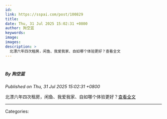```yaml
---
id: 
link: https://sspai.com/post/100829
title: 
date: Thu, 31 Jul 2025 15:02:31 +0800
author: 狗空蓝
keywords: 
image: 
images: 
description: >
  北漂六年四次租房，闲鱼、我爱我家、自如哪个体验更好？查看全文
---
```

# 
##### By 狗空蓝
_Published on Thu, 31 Jul 2025 15:02:31 +0800_

北漂六年四次租房，闲鱼、我爱我家、自如哪个体验更好？[查看全文](https://sspai.com/post/100829)

---
Categories: 